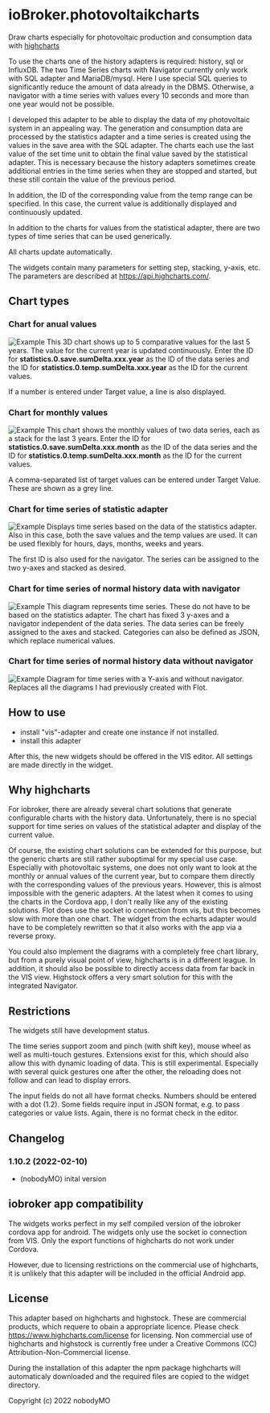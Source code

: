 # ioBroker.photovoltaikcharts

Draw charts especially for photovoltaic production and consumption data with [highcharts](http://www.highcharts.com/)

To use the charts one of the history adapters is required: history, sql or InfluxDB.
The two Time Series charts with Navigator currently only work with SQL adapter and MariaDB/mysql. Here I use special SQL queries to significantly reduce the amount of data already in the DBMS. Otherwise, a navigator with a time series with values every 10 seconds and more than one year would not be possible.

I developed this adapter to be able to display the data of my photovoltaic system in an appealing way. 
The generation and consumption data are processed by the statistics adapter and a time series is created using the values in the save area with the SQL adapter. 
The charts each use the last value of the set time unit to obtain the final value saved by the statistical adapter. This is necessary because the history adapters sometimes create additional entries in the time series when they are stopped and started, but these still contain the value of the previous period.

In addition, the ID of the corresponding value from the temp range can be specified. In this case, the current value is additionally displayed and continuously updated. 

In addition to the charts for values from the statistical adapter, there are two types of time series that can be used generically.

All charts update automatically.

The widgets contain many parameters for setting step, stacking, y-axis, etc. The parameters are described at https://api.highcharts.com/. 


## Chart types
### Chart for anual values
![Example](img/anualchart.png)
This 3D chart shows up to 5 comparative values for the last 5 years. The value for the current year is updated continuously. Enter the ID for **statistics.0.save.sumDelta.xxx.year** as the ID of the data series and the ID for **statistics.0.temp.sumDelta.xxx.year** as the ID for the current values.

If a number is entered under Target value, a line is also displayed.

### Chart for monthly values
![Example](img/monthchart.png)
This chart shows the monthly values of two data series, each as a stack for the last 3 years. Enter the ID for **statistics.0.save.sumDelta.xxx.month** as the ID of the data series and the ID for **statistics.0.temp.sumDelta.xxx.month** as the ID for the current values.

A comma-separated list of target values can be entered under Target Value. These are shown as a grey line.

### Chart for time series of statistic adapter
![Example](img/timeseries1.png)
Displays time series based on the data of the statistics adapter. Also in this case, both the save values and the temp values are used. It can be used flexibly for hours, days, months, weeks and years. 

The first ID is also used for the navigator. The series can be assigned to the two y-axes and stacked as desired.

### Chart for time series of normal history data with navigator
![Example](img/timeseries2.png)
This diagram represents time series. These do not have to be based on the statistics adapter. The chart has fixed 3 y-axes and a navigator independent of the data series. The data series can be freely assigned to the axes and stacked. Categories can also be defined as JSON, which replace numerical values.

### Chart for time series of normal history data without navigator
![Example](img/timeseries3.png)
Diagram for time series with a Y-axis and without navigator. Replaces all the diagrams I had previously created with Flot.

## How to use
- install "vis"-adapter and create one instance if not installed.
- install this adapter

After this, the new widgets should be offered in the VIS editor. All settings are made directly in the widget.

## Why highcharts
For iobroker, there are already several chart solutions that generate configurable charts with the history data. 
Unfortunately, there is no special support for time series on values of the statistical adapter and display of the current value. 

Of course, the existing chart solutions can be extended for this purpose, but the generic charts are still rather suboptimal for my special use case. Especially with photovoltaic systems, one does not only want to look at the monthly or annual values of the current year, but to compare them directly with the corresponding values of the previous years. However, this is almost impossible with the generic adapters. 
At the latest when it comes to using the charts in the Cordova app, I don't really like any of the existing solutions. Flot does use the socket io connection from vis, but this becomes slow with more than one chart. The widget from the echarts adapter would have to be completely rewritten so that it also works with the app via a reverse proxy.

You could also implement the diagrams with a completely free chart library, but from a purely visual point of view, highcharts is in a different league. In addition, it should also be possible to directly access data from far back in the VIS view. Highstock offers a very smart solution for this with the integrated Navigator.


## Restrictions
The widgets still have development status. 

The time series support zoom and pinch (with shift key), mouse wheel as well as multi-touch gestures. Extensions exist for this, which should also allow this with dynamic loading of data. This is still experimental. Especially with several quick gestures one after the other, the reloading does not follow and can lead to display errors.

The input fields do not all have format checks. Numbers should be entered with a dot (1.2). Some fields require input in JSON format, e.g. to pass categories or value lists. Again, there is no format check in the editor.

<!--
	Placeholder for the next version (at the beginning of the line):
	### __WORK IN PROGRESS__
-->
## Changelog
### 1.10.2 (2022-02-10)
* (nobodyMO) inital version


## iobroker app compatibility 
The widgets works perfect in my self compiled version of the iobroker cordova app for android. The widgets only use the socket io connection from VIS.  Only the export functions of highcharts do not work under Cordova.

However, due to licensing restrictions on the commercial use of highcharts, it is unlikely that this adapter will be included in the official Android app. 

## License
This adapter based on highcharts and highstock. These are commercial products, which requere to obain a appropriate licence. Please check https://www.highcharts.com/license for licensing.
Non commercial use of highcharts and highstock is currently free under a Creative Commons (CC) Attribution-Non-Commercial license.

During the installation of this adapter the npm package highcharts will automaticaly downloaded and the required files are copied to the widget directory.

Copyright (c) 2022 nobodyMO